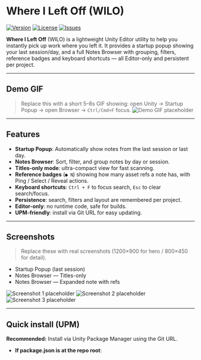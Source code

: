 # Where I Left Off (WILO)

[![Version](https://img.shields.io/badge/version-1.0.0-blue.svg)](CHANGELOG.md) [![License](https://img.shields.io/badge/license-EULA-important.svg)](EULA.md) [![Issues](https://img.shields.io/badge/issues-open-brightgreen.svg)](https://github.com/maglucen/WhereILeftOff/issues)

**Where I Left Off** (WILO) is a lightweight Unity Editor utility to help you instantly pick up work where you left it. It provides a startup popup showing your last session/day, and a full Notes Browser with grouping, filters, reference badges and keyboard shortcuts — all Editor-only and persistent per project.

---

## Demo GIF
> Replace this with a short 5–8s GIF showing: open Unity → Startup Popup → open Browser → `Ctrl/Cmd+F` focus.
![Demo GIF placeholder](docs/gif/demo.gif)

---

## Features

- **Startup Popup**: Automatically show notes from the last session or last day.
- **Notes Browser**: Sort, filter, and group notes by day or session.
- **Titles-only mode**: ultra-compact view for fast scanning.
- **Reference badges** (`● N`) showing how many asset refs a note has, with Ping / Select / Reveal actions.
- **Keyboard shortcuts**: `Ctrl + F` to focus search, `Esc` to clear search/focus.
- **Persistence**: search, filters and layout are remembered per project.
- **Editor-only**: no runtime code, safe for builds.
- **UPM-friendly**: install via Git URL for easy updating.

---

## Screenshots
> Replace these with real screenshots (1200×900 for hero / 800×450 for detail).
- Startup Popup (last session)
- Notes Browser — Titles-only
- Notes Browser — Expanded note with refs

![Screenshot 1 placeholder](docs/screenshots/1.png)
![Screenshot 2 placeholder](docs/screenshots/2.png)
![Screenshot 3 placeholder](docs/screenshots/3.png)

---

## Quick install (UPM)

**Recommended:** Install via Unity Package Manager using the Git URL.

- **If package.json is at the repo root**:
